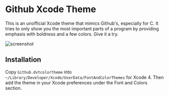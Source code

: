 # Github Xcode Theme

This is an unofficial Xcode theme that mimics Github's, especially for C. It tries to only show you the most important parts of a program by providing emphasis with boldness and a few colors. Give it a try.

![screenshot](http://f.cl.ly/items/361814381P2O100d2l02/Screen%20Shot%202013-04-16%20at%208.39.47%20PM.png)

## Installation

Copy `Github.dvtcolortheme` into `~/Library/Developer/Xcode/UserData/FontAndColorThemes` for Xcode 4. Then add the theme in your Xcode preferences under the Font and Colors section.